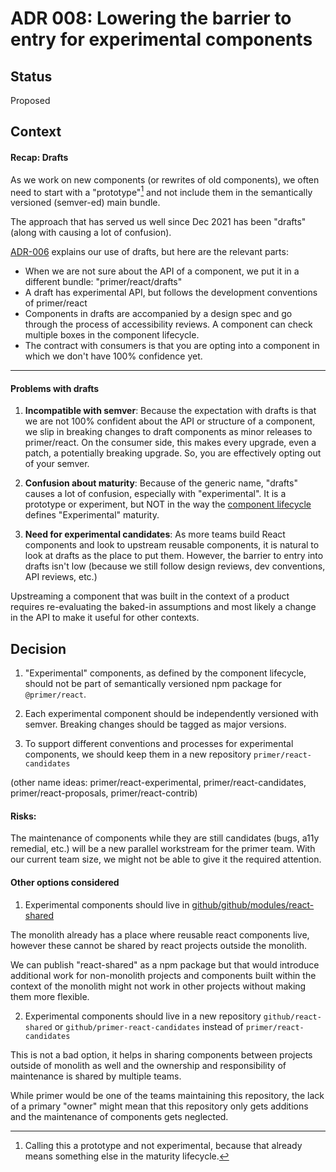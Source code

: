 # ADR 008: Lowering the barrier to entry for experimental components

## Status

Proposed

## Context

#### Recap: Drafts

As we work on new components (or rewrites of old components), we often need to start with a "prototype"[^1] and not include them in the semantically versioned (semver-ed) main bundle.

The approach that has served us well since Dec 2021 has been "drafts" (along with causing a lot of confusion).

[ADR-006](./adr-006-drafts.md) explains our use of drafts, but here are the relevant parts:

- When we are not sure about the API of a component, we put it in a different bundle: "primer/react/drafts"
- A draft has experimental API, but follows the development conventions of primer/react
- Components in drafts are accompanied by a design spec and go through the process of accessibility reviews. A component can check multiple boxes in the component lifecycle.
- The contract with consumers is that you are opting into a component in which we don't have 100% confidence yet.

[^1]: Calling this a prototype and not experimental, because that already means something else in the maturity lifecycle.

---

#### Problems with drafts

1. **Incompatible with semver**: Because the expectation with drafts is that we are not 100% confident about the API or structure of a component, we slip in breaking changes to draft components as minor releases to primer/react. On the consumer side, this makes every upgrade, even a patch, a potentially breaking upgrade. So, you are effectively opting out of your semver.

1. **Confusion about maturity**: Because of the generic name, "drafts" causes a lot of confusion, especially with "experimental". It is a prototype or experiment, but NOT in the way the [component lifecycle]([https://primer.style/contribute/component-lifecycle]) defines "Experimental" maturity.

1. **Need for experimental candidates**: As more teams build React components and look to upstream reusable components, it is natural to look at drafts as the place to put them. However, the barrier to entry into drafts isn't low (because we still follow design reviews, dev conventions, API reviews, etc.)

Upstreaming a component that was built in the context of a product requires re-evaluating the baked-in assumptions and most likely a change in the API to make it useful for other contexts.

## Decision

1. "Experimental" components, as defined by the component lifecycle, should not be part of semantically versioned npm package for `@primer/react`.

2. Each experimental component should be independently versioned with semver. Breaking changes should be tagged as major versions.

3. To support different conventions and processes for experimental components, we should keep them in a new repository `primer/react-candidates`

(other name ideas: primer/react-experimental, primer/react-candidates, primer/react-proposals, primer/react-contrib)

#### Risks:

The maintenance of components while they are still candidates (bugs, a11y remedial, etc.) will be a new parallel workstream for the primer team. With our current team size, we might not be able to give it the required attention.

#### Other options considered

1. Experimental components should live in [github/github/modules/react-shared](https://github.com/github/github/tree/master/app/assets/modules/react-shared)

The monolith already has a place where reusable react components live, however these cannot be shared by react projects outside the monolith.

We can publish "react-shared" as a npm package but that would introduce additional work for non-monolith projects and components built within the context of the monolith might not work in other projects without making them more flexible.

2. Experimental components should live in a new repository `github/react-shared` or `github/primer-react-candidates` instead of `primer/react-candidates`

This is not a bad option, it helps in sharing components between projects outside of monolith as well and the ownership and responsibility of maintenance is shared by multiple teams.

While primer would be one of the teams maintaining this repository, the lack of a primary "owner" might mean that this repository only gets additions and the maintenance of components gets neglected.
